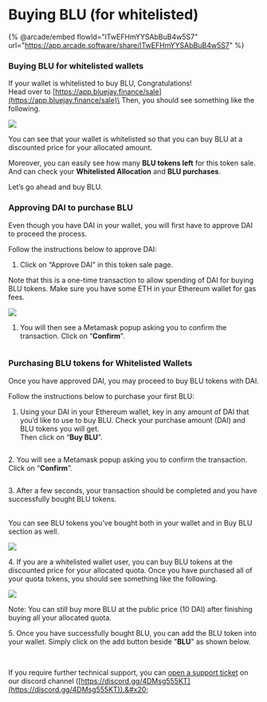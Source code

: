 # Buying BLU (for whitelisted)

{% @arcade/embed flowId="lTwEFHmYYSAbBuB4w5S7" url="https://app.arcade.software/share/lTwEFHmYYSAbBuB4w5S7" %}

### **Buying BLU for whitelisted wallets**

If your wallet is whitelisted to buy BLU, Congratulations! \
Head over to [https://app.bluejay.finance/sale](https://app.bluejay.finance/sale)\
Then, you should see something like the following.

![](<../../.gitbook/assets/2 (1)>)

You can see that your wallet is whitelisted so that you can buy BLU at a discounted price for your allocated amount.

Moreover, you can easily see how many **BLU tokens left** for this token sale. And can check your **Whitelisted Allocation** and **BLU purchases**.

Let’s go ahead and buy BLU.

### **Approving DAI to purchase BLU**

Even though you have DAI in your wallet, you will first have to approve DAI to proceed the process.

Follow the instructions below to approve DAI:

1. Click on “Approve DAI” in this token sale page.

Note that this is a one-time transaction to allow spending of DAI for buying BLU tokens. Make sure you have some ETH in your Ethereum wallet for gas fees.

![](../../.gitbook/assets/3)

1. You will then see a Metamask popup asking you to confirm the transaction. Click on “**Confirm**”.

<figure><img src="../../.gitbook/assets/toupdate1.png" alt=""><figcaption></figcaption></figure>

### **Purchasing BLU tokens for Whitelisted Wallets**

Once you have approved DAI, you may proceed to buy BLU tokens with DAI.

Follow the instructions below to purchase your first BLU:

1. Using your DAI in your Ethereum wallet, key in any amount of DAI that you’d like to use to buy BLU. Check your purchase amount (DAI) and BLU tokens you will get. \
   Then click on “**Buy BLU**”.

<figure><img src="../../.gitbook/assets/toupdate2.png" alt=""><figcaption></figcaption></figure>

2\. You will see a Metamask popup asking you to confirm the transaction. Click on “**Confirm**”.

<figure><img src="../../.gitbook/assets/toupdate3 (1).png" alt=""><figcaption></figcaption></figure>

&#x20;3\.  After a few seconds, your transaction should be completed and you have successfully bought BLU tokens.

\
You can see BLU tokens you’ve bought both in your wallet and in Buy BLU section as well.

![](../../.gitbook/assets/7)

4\. If you are a whitelisted wallet user, you can buy BLU tokens at the discounted price for your allocated quota. Once you have purchased all of your quota tokens, you should see something like the following.

![](../../.gitbook/assets/8)

Note: You can still buy more BLU at the public price (10 DAI) after finishing buying all your allocated quota.

5\. Once you have successfully bought BLU, you can add the BLU token into your wallet. Simply click on the add button beside "**BLU**" as shown below.

<figure><img src="../../.gitbook/assets/SCR-20221026-g2a.png" alt=""><figcaption></figcaption></figure>

\
If you require further technical support, you can [open a support ticket](broken-reference) on our discord channel ([https://discord.gg/4DMsg555KT](https://discord.gg/4DMsg555KT)).&#x20;
